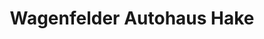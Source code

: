 ---
title: "Wagenfelder Autohaus Hake"
url: /wagenfeld/wagenfelder-autohaus-hake/
shop: Autowerkstatt
---